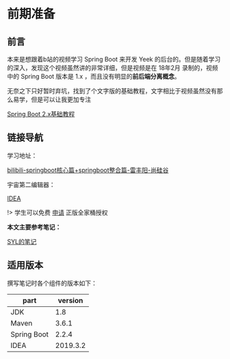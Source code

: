 

# 前期准备

## 前言

本来是想跟着b站的视频学习 Spring Boot 来开发 Yeek 的后台的。但是随着学习的深入，发现这个视频虽然讲的非常详细，但是视频是在 18年2月 录制的，视频中的 Spring Boot 版本是 1.x ，而且没有明显的**前后端分离概念**。

无奈之下只好暂时弃坑，找到了个文字版的基础教程，文字相比于视频虽然没有那么易学，但是可以让我更加专注

[Spring Boot 2.x基础教程](http://blog.didispace.com/spring-boot-learning-2x/)



## 链接导航

学习地址：

[bilibili-springboot核心篇+springboot整合篇-雷丰阳-尚硅谷](https://www.bilibili.com/video/av38657363?p=12)



宇宙第二编辑器：

[IDEA](https://www.jetbrains.com/idea/)

!> 学生可以免费 [申请](https://www.jetbrains.com/zh/student/) 正版全家桶授权



**本文主要参考笔记：**

[SYL的笔记](https://cloudlandboy.github.io/myNote/#/backend/springboot/_sidebar)



## 适用版本

撰写笔记时各个组件的版本如下：

| part        | version  |
| ----------- | -------- |
| JDK         | 1.8      |
| Maven       | 3.6.1    |
| Spring Boot | 2.2.4    |
| IDEA        | 2019.3.2 |



<Vssue title="spring-boot-start" />
